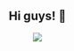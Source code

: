 <h2 align = "center";> Hi guys! 👋</h2>
<p align="center">
  <a href="https://github.com/Neerazan"><img src="https://readme-typing-svg.herokuapp.com?font=Fira+Code&pause=1000&center=true&vCenter=true&width=435&lines=Student+and+Coder"></a>
</p>
